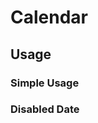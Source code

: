 <script setup>
  import Calendar from "./Calendar.vue"
  import { ref } from "vue-demi"

  const value = ref()
</script>


# Calendar

## Usage

### Simple Usage

<preview>
  <Calendar />
</preview>

### Disabled Date

<preview>
  <Calendar
    :min="new Date(2022, 4, 1)"
    :max="new Date()" />
</preview>
